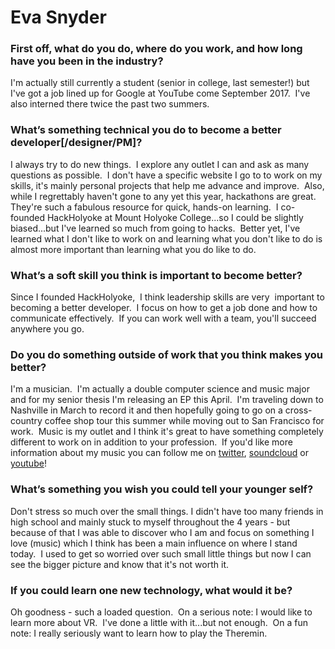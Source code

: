 # Eva Snyder

### First off, what do you do, where do you work, and how long have you been in the industry?
I'm actually still currently a student (senior in college, last semester!) but I've got a job lined up for Google at YouTube come September 2017.  I've also interned there twice the past two summers.

### What’s something technical you do to become a better developer[/designer/PM]?
 I always try to do new things.  I explore any outlet I can and ask as many questions as possible.  I don't have a specific website I go to to work on my skills, it's mainly personal projects that help me advance and improve.  Also, while I regrettably haven't gone to any yet this year, hackathons are great.  They're such a fabulous resource for quick, hands-on learning.  I co-founded HackHolyoke at Mount Holyoke College...so I could be slightly biased...but I've learned so much from going
  to hacks.  Better yet, I've learned what I don't like to work on and learning what you don't like to do is almost more important than learning what you do like to do.  

###  What’s a soft skill you think is important to become better?
Since I founded HackHolyoke,  I think leadership skills are very  important to becoming a better developer.  I focus on how to get a job done and how to communicate effectively.  If you can work well with a team, you'll succeed anywhere you go.  

### Do you do something outside of work that you think makes you better?
I'm a musician.  I'm actually a double computer science and music major and for my senior thesis I'm releasing an EP this April.  I'm traveling down to Nashville in March to record it and then hopefully going to go on a cross-country coffee shop tour this summer while moving out to San Francisco for work.  Music is my outlet and I think it's great to have something completely different to work on in addition to your profession.  If you'd like more information about my music you can follow me
on [twitter](https://twitter.com/evasnyder), [soundcloud](https://soundcloud.com/eva-snyder) or [youtube](https://www.youtube.com/heyyitseva)! 

### What’s something you wish you could tell your younger self?
Don't stress so much over the small things. I didn't have too many friends in high school and mainly stuck to myself throughout the 4 years - but because of that I was able to discover who I am and focus on something I love (music) which I think has been a main influence on where I stand today.  I used to get so worried over such small little things but now I can see the bigger picture and know that it's not worth it.   

### If you could learn one new technology, what would it be?  
Oh goodness - such a loaded question.  On a serious note: I would like to learn more about VR.  I've done a little with it...but not enough.  On a fun note: I really seriously want to learn how to play the Theremin.  

